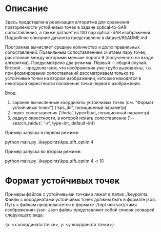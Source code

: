 # Описание
Здесь представлена реализация алгоритма для сравнения повторяемости устойчивых точек в задаче optical-to-SAR сопоставления, а также датасет из 100 пар optical-SAR изображений.
Подробное описание датасета представлено в dataset/README.md

Программа вычисляет среднее количество и долю правильных сопоставлений. Правильным сопоставлением считаем пару точек, расстояние между которыми меньше порога θ (полученного на входе алгоритма). Предусмотрено два режима. Первый -- общий случай. Второй -- предполагаем, что изображения уже грубо выровнены, т.о. при формировании сопоставлений рассматриваем только те устойчивые точки на втором изображении, которые находятся в некоторой окрестности положения точки первого изображения.

Вход:
1) заранее вычисленные координаты устойчивых точек (см. "Формат устойчивых точек") ('kps_dir', позиционный параметр)
2) порог сопоставления ('theta', type=float, позиционный параметр)
3) радиус окрестности, в которой искать сопоставление ('--search_raidus', '-r', type=int, default=inf)

Пример запуска в первом режиме:

python main.py .\keypoints\kps_sift_optim 4

Пример запуска во втором режиме:

python main.py .\keypoints\kps_sift_optim 4 -r 10

# Формат устойчивых точек
Примеры файлов с устойчивыми точками лежат в папке ./keypoints.
Файлы с координатами устойчивых точек должны быть в формате json. Путь к файлам предполагается в формате ./{opt или sar}/<имя изображения>.json.
Json файлы представляют собой список словарей следующего вида:

{x: <x координата точки>,
y: <y координата точки>}
